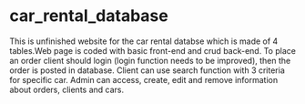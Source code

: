 # car_rental_database
This is unfinished website for the car rental databse which is made of 4 tables.Web page is coded with basic front-end and crud back-end. To place an order client should login (login function needs to be improved), then the order is posted in database. Client can use search function with 3 criteria for specific car. Admin can access, create, edit and remove information about orders, clients and cars.

